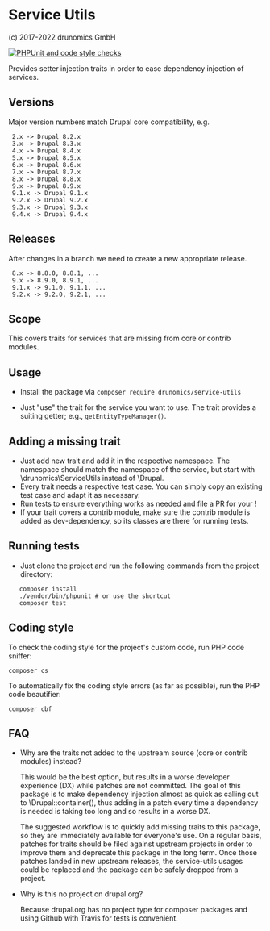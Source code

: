 # Service Utils
(c) 2017-2022 drunomics GmbH

[![PHPUnit and code style checks](https://github.com/drunomics/service-utils/actions/workflows/PHPUnit-CodeStyle.yml/badge.svg?branch=9.3.x)](https://github.com/drunomics/service-utils/actions/workflows/PHPUnit-CodeStyle.yml)


Provides setter injection traits in order to ease dependency injection of
services.

## Versions

Major version numbers match Drupal core compatibility, e.g.

     2.x -> Drupal 8.2.x
     3.x -> Drupal 8.3.x
     4.x -> Drupal 8.4.x
     5.x -> Drupal 8.5.x
     6.x -> Drupal 8.6.x
     7.x -> Drupal 8.7.x
     8.x -> Drupal 8.8.x
     9.x -> Drupal 8.9.x
     9.1.x -> Drupal 9.1.x
     9.2.x -> Drupal 9.2.x
     9.3.x -> Drupal 9.3.x
     9.4.x -> Drupal 9.4.x
     
## Releases

After changes in a branch we need to create a new appropriate release.

     8.x -> 8.8.0, 8.8.1, ...
     9.x -> 8.9.0, 8.9.1, ...
     9.1.x -> 9.1.0, 9.1.1, ...
     9.2.x -> 9.2.0, 9.2.1, ...

## Scope

This covers traits for services that are missing from core or contrib modules.

## Usage

 - Install the package via `composer require drunomics/service-utils`

 - Just "use" the trait for the service you want to use. The trait provides a
   suiting getter; e.g., `getEntityTypeManager()`.

## Adding a missing trait

 - Just add new trait and add it in the respective namespace. The namespace
   should match the namespace of the service, but start with
   \drunomics\ServiceUtils instead of \Drupal.
 - Every trait needs a respective test case. You can simply copy an existing
   test case and adapt it as necessary.
 - Run tests to ensure everything works as needed and file a PR for your !
 - If your trait covers a contrib module, make sure the contrib module is added
   as dev-dependency, so its classes are there for running tests.

## Running tests
 - Just clone the project and run the following commands from the project
   directory:
```
   composer install
   ./vendor/bin/phpunit # or use the shortcut
   composer test
```

## Coding style

To check the coding style for the project's custom code, run PHP code sniffer:

    composer cs

To automatically fix the coding style errors (as far as possible), run the PHP
code beautifier:

    composer cbf

## FAQ

 - Why are the traits not added to the upstream source (core or contrib modules)
   instead?

   This would be the best option, but results in a worse developer experience
   (DX) while patches are not committed. The goal of this package is to make
   dependency injection almost as quick as calling out to \Drupal::container(),
   thus adding in a patch every time a dependency is needed is taking too long
   and so results in a worse DX.

   The suggested workflow is to quickly add missing traits to this package, so
   they are immediately available for everyone's use. On a regular basis,
   patches for traits should be filed against upstream projects in order to
   improve them and deprecate this package in the long term. Once those patches
   landed in new upstream releases, the service-utils usages could be replaced
   and the package can be safely dropped from a project.

 - Why is this no project on drupal.org?

   Because drupal.org has no project type for composer packages and using Github
   with Travis for tests is convenient.
